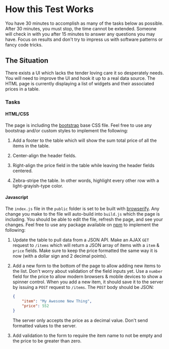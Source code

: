 # How this Test Works

You have 30 minutes to accomplish as many of the tasks below as possible. After 30 minutes, you must stop, the time cannot be extended. Someone will check in with you after 15 minutes to answer any questions you may have. Focus on results and don't try to impress us with software patterns or fancy code tricks.

## The Situation

There exists a UI which lacks the tender loving care it so desperately needs. You will need to improve the UI and hook it up to a real data source. The HTML page is currently displaying a list of widgets and their associated prices in a table.

### Tasks

#### HTML/CSS

The page is including the [bootstrap](http://getbootstrap.com/) base CSS file. Feel free to use any bootstrap and/or custom styles to implement the following:

1. Add a footer to the table which will show the sum total price of all the items in the table.

2. Center-align the header fields.

3. Right-align the price field in the table while leaving the header fields centered.

4. Zebra-stripe the table. In other words, highlight every other row with a light-grayish-type color.

#### Javascript

The `index.js` file in the `public` folder is set to be built with [browserify](http://browserify.org/). Any change you make to the file will auto-build into `build.js` which the page is including. You should be able to edit the file, refresh the page, and see your changes. Feel free to use any package available on [npm](https://www.npmjs.com/) to implement the following:

1. Update the table to pull data from a JSON API. Make an AJAX `GET` request to `/items` which will return a JSON array of items with a `item` & `price` fields. Make sure to keep the price formatted the same way it is now (with a dollar sign and 2 decimal points).

2. Add a new form to the bottom of the page to allow adding new items to the list. Don't worry about validation of the field inputs yet. Use a `number` field for the price to allow modern browsers & mobile devices to show a spinner control. When you add a new item, it should save it to the server by issuing a `POST`  request to `/items`. The `POST` body should be JSON:

	```json
	{
		"item": "My Awesome New Thing",
		"price": 552
	}
	```

	The server only accepts the price as a decimal value. Don't send formatted values to the server.

3. Add validation to the form to require the item name to not be empty and the price to be greater than zero.

